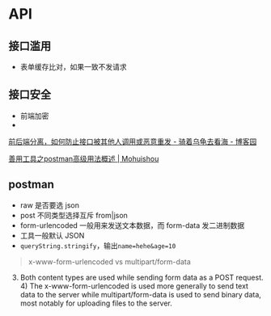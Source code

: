 # API

## 接口滥用
* 表单缓存比对，如果一致不发请求

## 接口安全
* 前端加密
*
[前后端分离，如何防止接口被其他人调用或恶意重发 - 骑着乌龟去看海 - 博客园](https://www.cnblogs.com/xiaozhang2014/p/7750562.html)

[善用工具之postman高级用法概述 | Mohuishou](https://lailin.xyz/post/45050.html?hmsr=toutiao.io&utm_medium=toutiao.io&utm_source=toutiao.io)

## postman
- raw 是否要选 json
- post 不同类型选择互斥 from|json
- form-urlencoded 一般用来发送文本数据，而 form-data 发二进制数据
- 工具一般默认 JSON
- `queryString.stringify`，输出`name=hehe&age=10`

> x-www-form-urlencoded vs multipart/form-data
3) Both content types are used while sending form data as a POST request. 4) The x-www-form-urlencoded is used more generally to send text data to the server while multipart/form-data is used to send binary data, most notably for uploading files to the server.

